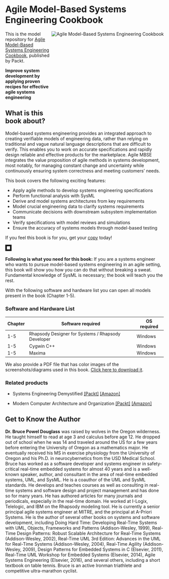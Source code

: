# Agile Model-Based Systems Engineering Cookbook

<a href="https://www.packtpub.com/product/agile-model-based-systems-engineering-cookbook/9781838985837?utm_source=github&utm_medium=repository&utm_campaign=9781838985837"><img src="https://static.packt-cdn.com/products/9781838985837/cover/smaller" alt="Agile Model-Based Systems Engineering Cookbook" height="256px" align="right"></a>

This is the model repository for [Agile Model-Based Systems Engineering Cookbook](https://www.packtpub.com/product/agile-model-based-systems-engineering-cookbook/9781838985837?utm_source=github&utm_medium=repository&utm_campaign=9781838985837), published by Packt.

**Improve system development by applying proven recipes for effective agile systems engineering**

## What is this book about?
Model-based systems engineering provides an integrated approach to creating verifiable models of engineering data, rather than relying on traditional and vague natural language descriptions that are difficult to verify. This enables you to work on accurate specifications and rapidly design reliable and effective products for the marketplace. Agile MBSE integrates the value proposition of agile methods in systems development, most notably, for managing constant change and uncertainty while continuously ensuring system correctness and meeting customers’ needs. 

This book covers the following exciting features:
* Apply agile methods to develop systems engineering specifications
* Perform functional analysis with SysML
* Derive and model systems architectures from key requirements
* Model crucial engineering data to clarify systems requirements
* Communicate decisions with downstream subsystem implementation teams
* Verify specifications with model reviews and simulations
* Ensure the accuracy of systems models through model-based testing

If you feel this book is for you, get your [copy](https://www.amazon.com/dp/1838985832) today!

<a href="https://www.packtpub.com/?utm_source=github&utm_medium=banner&utm_campaign=GitHubBanner"><img src="https://raw.githubusercontent.com/PacktPublishing/GitHub/master/GitHub.png" 
alt="https://www.packtpub.com/" border="5" /></a>

**Following is what you need for this book:**
If you are a systems engineer who wants to pursue model-based systems engineering in an agile setting, this book will show you how you can do that without breaking a sweat. Fundamental knowledge of SysML is necessary; the book will teach you the rest.

With the following software and hardware list you can open all models present in the book (Chapter 1-5).
### Software and Hardware List
| Chapter | Software required | OS required |
| -------- | ------------------------------------ | ----------------------------------- |
| 1-5 | Rhapsody Designer for Systems / Rhapsody Developer | Windows |
| 1-5 | Cygwin C++ | Windows |
| 1-5 | Maxima | Windows |

We also provide a PDF file that has color images of the screenshots/diagrams used in this book. [Click here to download it](https://static.packt-cdn.com/downloads/9781838985837_ColorImages.pdf).

### Related products
* Systems Engineering Demystified [[Packt]](https://www.packtpub.com/product/systems-engineering-demystified/9781838985806?utm_source=github&utm_medium=repository&utm_campaign=9781838985806) [[Amazon]](https://www.amazon.com/dp/1838985808)

* Modern Computer Architecture and Organization [[Packt]](https://www.packtpub.com/product/modern-computer-architecture-and-organization/9781838984397?utm_source=github&utm_medium=repository&utm_campaign=9781838984397) [[Amazon]](https://www.amazon.com/dp/1838984399)

## Get to Know the Author
**Dr. Bruce Powel Douglass**
was raised by wolves in the Oregon wilderness. He taught himself to read at age 3 and calculus before age 12. He dropped out of school when he was 14 and traveled around the US for a few years before entering the University of Oregon as a mathematics major. He eventually received his MS in exercise physiology from the University of Oregon and his Ph.D. in neurocybernetics from the USD Medical School. Bruce has worked as a software developer and systems engineer in safety-critical real-time embedded systems for almost 40 years and is a well-known speaker, author, and consultant in the area of real-time embedded systems, UML, and SysML. He is a coauthor of the UML and SysML standards. He develops and teaches courses as well as consulting in real-time systems and software design and project management and has done so for many years. He has authored articles for many journals and periodicals, especially in the real-time domain. He worked at I-Logix, Telelogic, and IBM on the Rhapsody modeling tool. He is currently a senior principal agile systems engineer at MITRE, and the principal at A-Priori Systems.
He is the author of several other books on systems and software development, including Doing Hard Time: Developing Real-Time Systems with UML,
Objects, Frameworks and Patterns (Addison-Wesley, 1999), Real-Time Design Patterns: Robust Scalable Architecture for Real-Time Systems (Addison-Wesley, 2002), Real-Time UML 3rd Edition: Advances in the UML for Real-Time Systems (Addison-Wesley, 2004), Real-Time Agility (Addison-Wesley, 2009), Design Patterns for Embedded Systems in C (Elsevier, 2011), Real-Time UML Workshop for Embedded Systems (Elsevier, 2014), Agile Systems Engineering (Elsevier, 2016), and several others, including a short textbook on table tennis.
Bruce is an active Ironman triathlete and competitive ultra-marathon cyclist.
